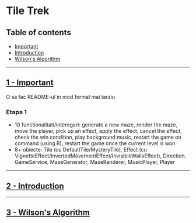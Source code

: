 # Tile Trek 

## Table of contents 
- [Important](#important)
- [Introduction](#introduction)
- [Wilson's Algorithm](#wilsons-algorithm)

---

## <ins>1 - Important</ins>
O sa fac README-ul in mod formal mai tarziu

### Etapa 1
- 10 functionalitati/interogari: generate a new maze, render the maze, move the player,
pick up an effect, apply the effect, cancel the effect, check the win condition, play
background music, restart the game on command (using R), restart the game once the current
level is won
- 8+ obiecte: Tile (cu DefaultTile/MysteryTile), Effect 
(cu VignetteEffect/InvertedMovementEffect/InvisibleWallsEffect), Direction, GameService, 
MazeGenerator, MazeRenderer, MusicPlayer, Player

---

## <ins>2 - Introduction</ins>

---

## <ins>3 - Wilson's Algorithm</ins>